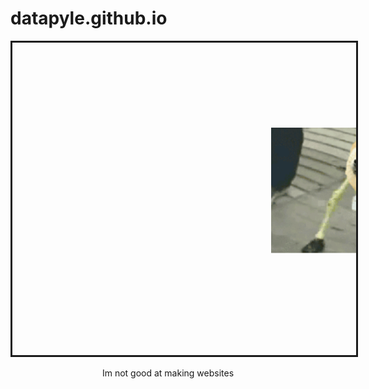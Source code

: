 # datapyle.github.io
<center>
<marquee direction="down" width="550" height="500" behavior="alternate" style="border:solid">
  <marquee behavior="alternate">
     <img src="tenor.gif" alt="oops!">
  </marquee>
</marquee>
  <p>
  Im not good at making websites 
    </p>
  </center>
